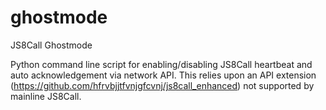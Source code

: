 # ghostmode
JS8Call Ghostmode

Python command line script for enabling/disabling JS8Call heartbeat and auto acknowledgement via network API. This relies upon an API extension (https://github.com/hfrvbjjtfvnjgfcvnj/js8call_enhanced) not supported by mainline JS8Call.
